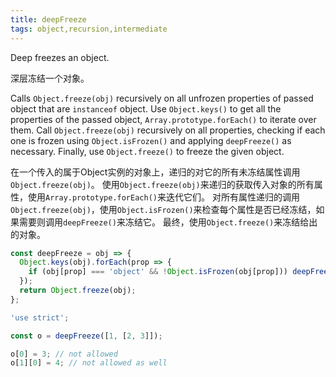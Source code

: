 ```yaml
---
title: deepFreeze
tags: object,recursion,intermediate
---
```


Deep freezes an object.

深层冻结一个对象。

Calls `Object.freeze(obj)` recursively on all unfrozen properties of passed object that are `instanceof` object.
Use `Object.keys()` to get all the properties of the passed object, `Array.prototype.forEach()` to iterate over them.
Call `Object.freeze(obj)` recursively on all properties, checking if each one is frozen using `Object.isFrozen()` and applying `deepFreeze()` as necessary.
Finally, use `Object.freeze()` to freeze the given object.

在一个传入的属于Object实例的对象上，递归的对它的所有未冻结属性调用`Object.freeze(obj)`。
使用`Object.freeze(obj)`来递归的获取传入对象的所有属性，使用`Array.prototype.forEach()`来迭代它们。
对所有属性递归的调用`Object.freeze(obj)`，使用`Object.isFrozen()`来检查每个属性是否已经冻结，如果需要则调用`deepFreeze()`来冻结它。
最终，使用`Object.freeze()`来冻结给出的对象。

```js
const deepFreeze = obj => {
  Object.keys(obj).forEach(prop => {
    if (obj[prop] === 'object' && !Object.isFrozen(obj[prop])) deepFreeze(v[prop]);
  });
  return Object.freeze(obj);
};
```

```js
'use strict';

const o = deepFreeze([1, [2, 3]]);

o[0] = 3; // not allowed
o[1][0] = 4; // not allowed as well
```
